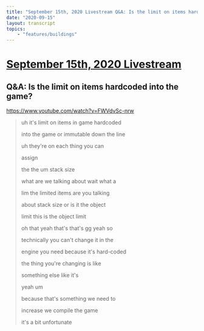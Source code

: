 ```yaml
---
title: "September 15th, 2020 Livestream Q&A: Is the limit on items hardcoded into the game?"
date: "2020-09-15"
layout: transcript
topics:
    - "features/buildings"
---
```

# [September 15th, 2020 Livestream](../2020-09-15.md)
## Q&A: Is the limit on items hardcoded into the game?
https://www.youtube.com/watch?v=FWVdvSc-nrw
> uh it's limit on items in game hardcoded
> 
> into the game or immutable down the line
> 
> uh they're on each thing you can
> 
> assign
> 
> the the um stack size
> 
> what are we talking about wait what a
> 
> lim the limited items are you talking
> 
> about stack size or is it the object
> 
> limit this is the object limit
> 
> oh that yeah that's that's gg yeah so
> 
> technically you can't change it in the
> 
> engine you need because it's hard-coded
> 
> the thing you're changing is like
> 
> something else like it's
> 
> yeah um
> 
> because that's something we need to
> 
> increase we compile the game
> 
> it's a bit unfortunate
> 
